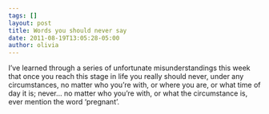 ```yaml
---
tags: []
layout: post
title: Words you should never say
date: 2011-08-19T13:05:28-05:00
author: olivia
---
```


I’ve learned through a series of unfortunate misunderstandings this week that once you reach this stage in life you really should never, under any circumstances, no matter who you’re with, or where you are, or what time of day it is; never… no matter who you’re with, or what the circumstance is, ever mention the word ‘pregnant’.
